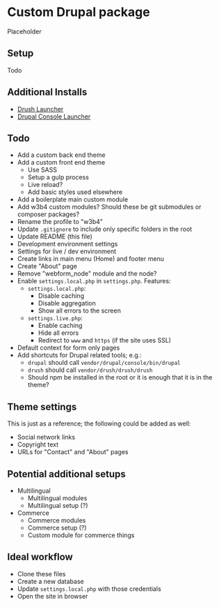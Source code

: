 # Custom Drupal package

Placeholder

## Setup

Todo

## Additional Installs

- [Drush Launcher](https://github.com/drush-ops/drush-launcher)
- [Drupal Console Launcher](https://docs.drupalconsole.com/en/getting/launcher.html)

## Todo

- Add a custom back end theme
- Add a custom front end theme
  - Use SASS
  - Setup a gulp process
  - Live reload?
  - Add basic styles used elsewhere
- Add a boilerplate main custom module
- Add w3b4 custom modules? Should these be git submodules or composer packages?
- Rename the profile to "w3b4"
- Update `.gitignore` to include only specific folders in the root
- Update README (this file)
- Development environment settings
- Settings for live / dev environment
- Create links in main menu (Home) and footer menu
- Create "About" page
- Remove "webform_node" module and the node?
- Enable `settings.local.php` in `settings.php`. Features:
  - `settings.local.php`:
    - Disable caching
    - Disable aggregation
    - Show all errors to the screen
  - `settings.live.php`:
    - Enable caching
    - Hide all errors
    - Redirect to `www` and `https` (if the site uses SSL)
- Default context for form only pages
- Add shortcuts for Drupal related tools; e.g.:
  - `drupal` should call `vendor/drupal/console/bin/drupal`
  - `drush` should call `vendor/drush/drush/drush`
  - Should npm be installed in the root or it is enough that it is in the theme?

## Theme settings

This is just as a reference; the following could be added as well:
- Social network links
- Copyright text
- URLs for "Contact" and "About" pages

## Potential additional setups

- Multilingual
  - Multilingual modules
  - Multilingual setup (?)
- Commerce
  - Commerce modules
  - Commerce setup (?)
  - Custom module for commerce things

## Ideal workflow

- Clone these files
- Create a new database
- Update `settings.local.php` with those credentials
- Open the site in browser
